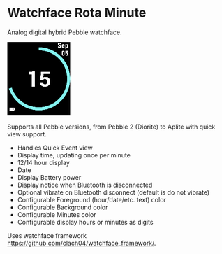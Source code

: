 # Watchface Rota Minute

Analog digital hybrid Pebble watchface.

<img src="https://raw.githubusercontent.com/clach04/watchface_rota_minute/framework_rota/assets/appstore/basalt_black_24.png" alt="Basalt 24 hour dark screenshot"> 

Supports all Pebble versions, from Pebble 2 (Diorite) to Aplite with quick view support.

 * Handles Quick Event view
 * Display time, updating once per minute
 * 12/14 hour display
 * Date
 * Display Battery power
 * Display notice when Bluetooth is disconnected
 * Optional vibrate on Bluetooth disconnect (default is do not vibrate)
 * Configurable Foreground (hour/date/etc. text) color
 * Configurable Background color
 * Configurable Minutes color
 * Configurable display hours or minutes as digits

Uses watchface framework https://github.com/clach04/watchface_framework/.
